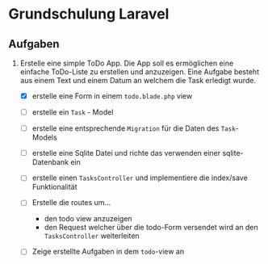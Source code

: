 # Grundschulung Laravel
## Aufgaben
1. Erstelle eine simple ToDo App. Die App soll es ermöglichen eine einfache ToDo-Liste zu erstellen 
   und anzuzeigen. Eine Aufgabe besteht aus einem Text und einem Datum an welchem die Task erledigt wurde.
    - [x] erstelle eine Form in einem `todo.blade.php` view
    - [ ] erstelle ein `Task` - Model
    - [ ] erstelle eine entsprechende `Migration` für die Daten des `Task`-Models
    - [ ] erstelle eine Sqlite Datei und richte das verwenden einer sqlite-Datenbank ein
    - [ ] erstelle einen `TasksController` und implementiere die index/save Funktionalität
    - [ ] Erstelle die routes um...
        + den todo view anzuzeigen
        + den Request welcher über die todo-Form versendet wird an den `TasksController` weiterleiten
    - [ ] Zeige erstellte Aufgaben in dem `todo`-view an
    
    